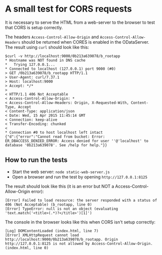 A small test for CORS requests
==============================

It is necessary to serve the HTML from a web-server to the browser to test
that CORS is setup correctly.

The headers `Access-Control-Allow-Origin` and `Access-Control-Allow-Headers` should be returned when
CORES is enabled in the ODataServer. The result using `curl` should look like this:

```
$curl -v http://localhost:9000/0b213a639078/b_rootapp
* Hostname was NOT found in DNS cache
*   Trying 127.0.0.1...
* Connected to localhost (127.0.0.1) port 9000 (#0)
> GET /0b213a639078/b_rootapp HTTP/1.1
> User-Agent: curl/7.37.1
> Host: localhost:9000
> Accept: */*
> 
< HTTP/1.1 406 Not Acceptable
< Access-Control-Allow-Origin: *
< Access-Control-Allow-Headers: Origin, X-Requested-With, Content-Type, Accept
< Content-Type: application/json
< Date: Wed, 15 Apr 2015 11:45:14 GMT
< Connection: keep-alive
< Transfer-Encoding: chunked
< 
* Connection #0 to host localhost left intact
{"d":{"error":"Cannot read from bucket: Error: ER_DBACCESS_DENIED_ERROR: Access denied for user ''@'localhost' to database '0b213a639078'. See /help for help."}}
```

How to run the tests
--------------------

* Start the web server: `node static-web-server.js`
* Open a browser and run the test by opening `http://127.0.0.1:8125` 

The result should look like this (it is an error but NOT a Access-Control-Allow-Origin error):

```
[Error] Failed to load resource: the server responded with a status of 406 (Not Acceptable) (b_rootapp, line 0)
[Error] TypeError: null is not an object (evaluating 'text.match('<title>(.*)?</title>')[1]')
```


The console in the browser looks like this when CORS isn't setup correctly:

```
[Log] DOMContentLoaded (index.html, line 7)
[Error] XMLHttpRequest cannot load http://localhost:9000/0b213a639078/b_rootapp. Origin http://127.0.0.1:8125 is not allowed by Access-Control-Allow-Origin. (index.html, line 0)
```
